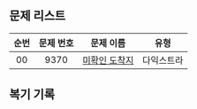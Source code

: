 ## 문제 리스트

|          순번          |       문제 번호         |        문제 이름         |        유형         |
| :-----: | :-----: | :-----: | :-----: | 
| 00 | 9370 | <a href="https://www.acmicpc.net/problem/9370">미확인 도착지</a> | 다익스트라 |

## 복기 기록
